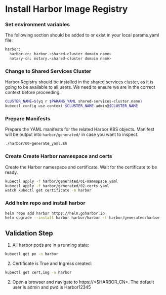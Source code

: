 # Install Harbor Image Registry

### Set environment variables
The following section should be added to or exist in your local params.yaml file:

```bash
harbor:
  harbor-cn: harbor.<shared-cluster domain name>
  notary-cn: notary.<shared-cluster domain name>
```

### Change to Shared Services Cluster
Harbor Registry should be installed in the shared services cluster, as it is going to be available to all users.  We need to ensure we are in the correct context before proceeding.

```bash
CLUSTER_NAME=$(yq r $PARAMS_YAML shared-services-cluster.name)
kubectl config use-context $CLUSTER_NAME-admin@$CLUSTER_NAME
```

### Prepare Manifests
Prepare the YAML manifests for the related Harbor K8S objects.  Manifest will be output into `harbor/generated/` in case you want to inspect.
```bash
./harbor/00-generate_yaml.sh
```
### Create Create Harbor namespace and certs
Create the Harbor namespace and certificate.  Wait for the certificate to be ready.
```bash
kubectl apply -f harbor/generated/01-namespace.yaml
kubectl apply -f harbor/generated/02-certs.yaml  
watch kubectl get certificate -n harbor
```

### Add helm repo and install harbor
```bash
helm repo add harbor https://helm.goharbor.io
helm upgrade --install harbor harbor/harbor -f harbor/generated/harbor-values.yaml --namespace harbor
```

## Validation Step
1. All harbor pods are in a running state:
```bash
kubectl get po -n harbor
```
2. Certificate is True and Ingress created:
```bash
kubectl get cert,ing -n harbor
```
2. Open a browser and navigate to https://<$HARBOR_CN>.  The default user is admin and pwd is Harbor12345
